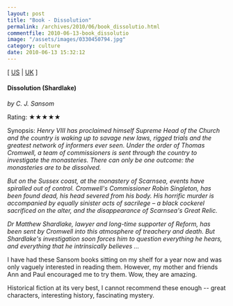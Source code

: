 ```yaml
---
layout: post
title: "Book - Dissolution"
permalink: /archives/2010/06/book_dissolutio.html
commentfile: 2010-06-13-book_dissolutio
image: "/assets/images/0330450794.jpg"
category: culture
date: 2010-06-13 15:32:12
---
```


\[ [US](http://www.amazon.com/o/asin/0330450794) | [UK](http://www.amazon.co.uk/o/asin/0330450794) \]

#### Dissolution (Shardlake)

<em>by C. J. Sansom</em>

Rating: ★★★★★

<div class="book_synopsis" markdown="1">
Synopsis: <em>Henry VIII has proclaimed himself Supreme Head of the Church and the country is waking up to savage new laws, rigged trials and the greatest network of informers ever seen. Under the order of Thomas Cromwell, a team of commissioners is sent through the country to investigate the monasteries. There can only be one outcome: the monasteries are to be dissolved.

But on the Sussex coast, at the monastery of Scarnsea, events have spiralled out of control. Cromwell's Commissioner Robin Singleton, has been found dead, his head severed from his body. His horrific murder is accompanied by equally sinister acts of sacrilege – a black cockerel sacrificed on the alter, and the disappearance of Scarnsea's Great Relic.

Dr Matthew Shardlake, lawyer and long-time supporter of Reform, has been sent by Cromwell into this atmosphere of treachery and death. But Shardlake's investigation soon forces him to question everything he hears, and everything that he intrinsically believes ...</em>

</div>

I have had these Sansom books sitting on my shelf for a year now and was only vaguely interested in reading them. However, my mother and friends Ann and Paul encouraged me to try them. Wow, they are amazing.

Historical fiction at its very best, I cannot recommend these enough -- great characters, interesting history, fascinating mystery.
